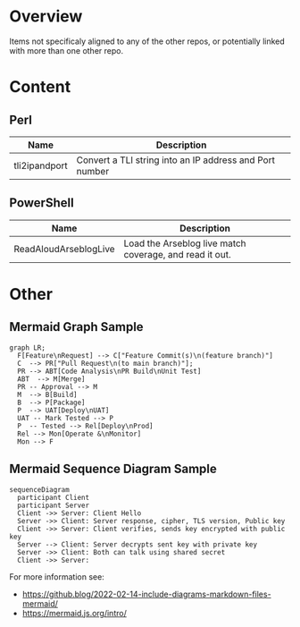 # Overview

Items not specificaly aligned to any of the other repos, or potentially linked with more than one other repo.

# Content
## Perl

| Name | Description |
| --- | --- |
| tli2ipandport | Convert a TLI string into an IP address and Port number |

## PowerShell

| Name | Description |
| --- | --- |
| ReadAloudArseblogLive | Load the Arseblog live match coverage, and read it out. | 

# Other
## Mermaid Graph Sample
```mermaid
graph LR;
  F[Feature\nRequest] --> C["Feature Commit(s)\n(feature branch)"]
  C  --> PR["Pull Request\n(to main branch)"];
  PR --> ABT[Code Analysis\nPR Build\nUnit Test]
  ABT  --> M[Merge]
  PR -- Approval --> M
  M  --> B[Build]
  B  --> P[Package]
  P  --> UAT[Deploy\nUAT]
  UAT -- Mark Tested --> P
  P  -- Tested --> Rel[Deploy\nProd]
  Rel --> Mon[Operate &\nMonitor]
  Mon --> F
```
## Mermaid Sequence Diagram Sample

```mermaid
sequenceDiagram
  participant Client
  participant Server
  Client ->> Server: Client Hello
  Server ->> Client: Server response, cipher, TLS version, Public key
  Client ->> Server: Client verifies, sends key encrypted with public key
  Server --> Client: Server decrypts sent key with private key
  Server ->> Client: Both can talk using shared secret
  Client ->> Server: 
```

For more information see:
- https://github.blog/2022-02-14-include-diagrams-markdown-files-mermaid/
- https://mermaid.js.org/intro/
